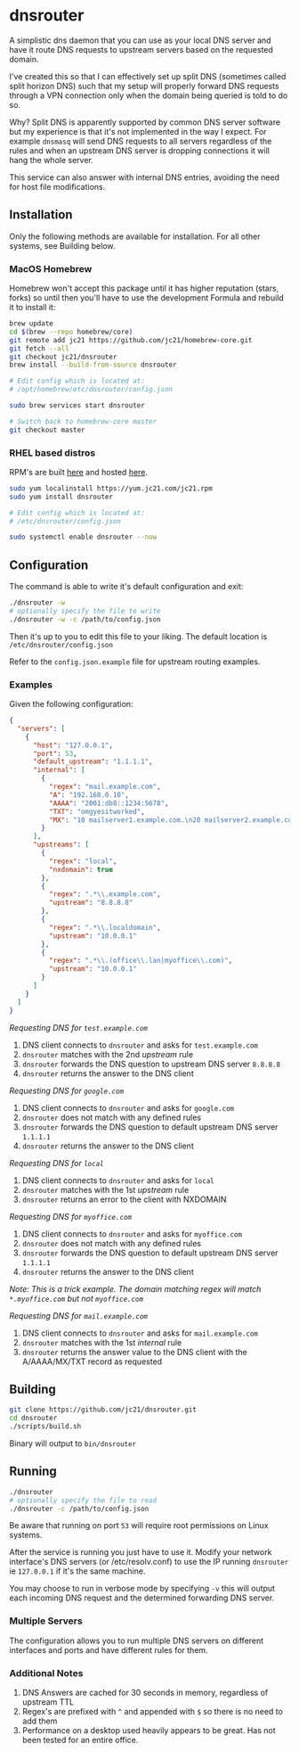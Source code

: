 # dnsrouter

A simplistic dns daemon that you can use as your local DNS server
and have it route DNS requests to upstream servers based on the
requested domain.

I've created this so that I can effectively set up split DNS
(sometimes called split horizon DNS) such that my setup will
properly forward DNS requests through a VPN connection only when
the domain being queried is told to do so.

Why? Split DNS is apparently supported by common DNS server software but
my experience is that it's not implemented in the way I expect. For
example `dnsmasq` will send DNS requests to all servers regardless
of the rules and when an upstream DNS server is dropping connections
it will hang the whole server.

This service can also answer with internal DNS entries, avoiding the
need for host file modifications.

## Installation

Only the following methods are available for installation. For all other systems, see Building below.

### MacOS Homebrew

Homebrew won't accept this package until it has higher reputation (stars, forks) so until then
you'll have to use the development Formula and rebuild it to install it:

```bash
brew update
cd $(brew --repo homebrew/core)
git remote add jc21 https://github.com/jc21/homebrew-core.git
git fetch --all
git checkout jc21/dnsrouter
brew install --build-from-source dnsrouter

# Edit config which is located at:
# /opt/homebrew/etc/dnsrouter/config.json

sudo brew services start dnsrouter

# Switch back to homebrew-core master
git checkout master
```

### RHEL based distros

RPM's are built [here](https://github.com/jc21-rpm/dnsrouter) and hosted [here](https://yum.jc21.com).

```bash
sudo yum localinstall https://yum.jc21.com/jc21.rpm
sudo yum install dnsrouter

# Edit config which is located at:
# /etc/dnsrouter/config.json

sudo systemctl enable dnsrouter --now
```

## Configuration

The command is able to write it's default configuration and exit:

```bash
./dnsrouter -w
# optionally specify the file to write
./dnsrouter -w -c /path/to/config.json
```

Then it's up to you to edit this file to your liking. The default location is `/etc/dnsrouter/config.json`

Refer to the `config.json.example` file for upstream routing examples.

### Examples

Given the following configuration:

```json
{
  "servers": [
    {
      "host": "127.0.0.1",
      "port": 53,
      "default_upstream": "1.1.1.1",
      "internal": [
        {
          "regex": "mail.example.com",
          "A": "192.168.0.10",
          "AAAA": "2001:db8::1234:5678",
          "TXT": "omgyesitworked",
          "MX": "10 mailserver1.example.com.\n20 mailserver2.example.com."
        }
      ],
      "upstreams": [
        {
          "regex": "local",
          "nxdomain": true
        },
        {
          "regex": ".*\\.example.com",
          "upstream": "8.8.8.8"
        },
        {
          "regex": ".*\\.localdomain",
          "upstream": "10.0.0.1"
        },
        {
          "regex": ".*\\.(office\\.lan|myoffice\\.com)",
          "upstream": "10.0.0.1"
        }
      ]
    }
  ]
}
```

*Requesting DNS for `test.example.com`*

1. DNS client connects to `dnsrouter` and asks for `test.example.com`
2. `dnsrouter` matches with the 2nd _upstream_ rule
3. `dnsrouter` forwards the DNS question to upstream DNS server `8.8.8.8`
4. `dnsrouter` returns the answer to the DNS client

*Requesting DNS for `google.com`*

1. DNS client connects to `dnsrouter` and asks for `google.com`
2. `dnsrouter` does not match with any defined rules
3. `dnsrouter` forwards the DNS question to default upstream DNS server `1.1.1.1`
4. `dnsrouter` returns the answer to the DNS client

*Requesting DNS for `local`*

1. DNS client connects to `dnsrouter` and asks for `local`
2. `dnsrouter` matches with the 1st _upstream_ rule
3. `dnsrouter` returns an error to the client with NXDOMAIN

*Requesting DNS for `myoffice.com`*

1. DNS client connects to `dnsrouter` and asks for `myoffice.com`
2. `dnsrouter` does not match with any defined rules
3. `dnsrouter` forwards the DNS question to default upstream DNS server `1.1.1.1`
4. `dnsrouter` returns the answer to the DNS client

_Note: This is a trick example. The domain matching regex will match `*.myoffice.com` but not `myoffice.com`_

*Requesting DNS for `mail.example.com`*

1. DNS client connects to `dnsrouter` and asks for `mail.example.com`
2. `dnsrouter` matches with the 1st _internal_ rule
3. `dnsrouter` returns the answer value to the DNS client with the A/AAAA/MX/TXT record as requested

## Building

```bash
git clone https://github.com/jc21/dnsrouter.git
cd dnsrouter
./scripts/build.sh
```

Binary will output to `bin/dnsrouter`

## Running

```bash
./dnsrouter
# optionally specify the file to read
./dnsrouter -c /path/to/config.json
```

Be aware that running on port `53` will require root permissions on Linux systems.

After the service is running you just have to use it. Modify your network interface's DNS
servers (or /etc/resolv.conf) to use the IP running `dnsrouter` ie `127.0.0.1` if it's
the same machine.

You may choose to run in verbose mode by specifying `-v` this will output each incoming
DNS request and the determined forwarding DNS server.

### Multiple Servers

The configuration allows you to run multiple DNS servers on different interfaces and ports
and have different rules for them.

### Additional Notes

1. DNS Answers are cached for 30 seconds in memory, regardless of upstream TTL
2. Regex's are prefixed with `^` and appended with `$` so there is no need to add them
3. Performance on a desktop used heavily appears to be great. Has not been tested for an entire office.
